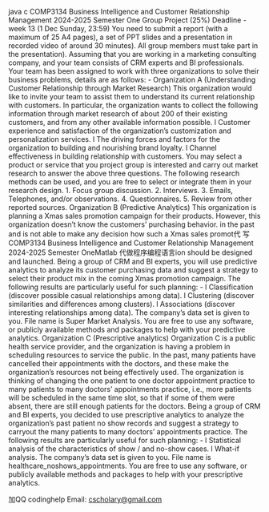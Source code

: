 java c COMP3134 Business Intelligence and Customer Relationship Management 2024-2025 Semester One Group Project (25%) Deadline - week 13 (1 Dec Sunday, 23:59) You need to submit a report (with a maximum of 25 A4 pages), a set of PPT slides and a presentation in recorded video of around 30 minutes). All group members must take part in the presentation). Assuming that you are working in a marketing consulting company, and your team consists of CRM experts and BI professionals. Your team has been assigned to work with three organizations to solve their business problems, details are as follows: - Organization A (Understanding Customer Relationship through Market Research) This organization would like to invite your team to assist them to understand its current relationship with customers. In particular, the organization wants to collect the following information through market research of about 200 of their existing customers, and from any other available information possible. l Customer experience and satisfaction of the organization’s customization and personalization services. l The driving forces and factors for the organization to building and nourishing brand loyalty. l Channel effectiveness in building relationship with customers. You may select a product or service that you project group is interested and carry out market research to answer the above three questions. The following research methods can be used, and you are free to select or integrate them in your research design. 1.      Focus group discussion. 2.      Interviews. 3.      Emails, Telephones, and/or observations. 4.      Questionnaires. 5.      Review from other reported sources. Organization B (Predictive Analytics) This organization is planning a Xmas sales promotion campaign for their products. However, this organization doesn’t know the customers’ purchasing behavior. in the past and is not able to make any decision how such a Xmas sales promot代 写COMP3134 Business Intelligence and Customer Relationship Management 2024-2025 Semester OneMatlab 代做程序编程语言ion should be designed and launched. Being a group of CRM and BI experts, you will use predictive analytics to analyze its customer purchasing data and suggest a strategy to select their product mix in the coming Xmas promotion campaign. The following results are particularly useful for such planning: - l Classification (discover possible casual relationships among data). l Clustering (discover similarities and differences among clusters). l Associations (discover interesting relationships among data). The company’s data set is given to you. File name is Super Market Analysis. You are free to use any software, or publicly available methods and packages to help with your predictive analytics. Organization C (Prescriptive analytics) Organization C is a public health service provider, and the organization is having a problem in scheduling resources to service the public. In the past, many patients have cancelled their appointments with the doctors, and these make the organization’s resources not being effectively used. The organization is thinking of changing the one patient to one doctor appointment practice to many patients to many doctors’ appointments practice, i.e., more patients will be scheduled in the same time slot, so that if some of them were absent, there are still enough patients for the doctors. Being a group of CRM and BI experts, you decided to use prescriptive analytics to analyze the organization’s past patient no show records and suggest a strategy to carryout the many patients to many doctors’ appointments practice. The following results are particularly useful for such planning: - l Statistical analysis of the characteristics of show / and no-show cases. l What-if analysis. The company’s data set is given to you. File name is healthcare_noshows_appointments. You are free to use any software, or publicly available methods and packages to help with your prescriptive analytics.

   加QQ codinghelp Email: cscholary@gmail.com
